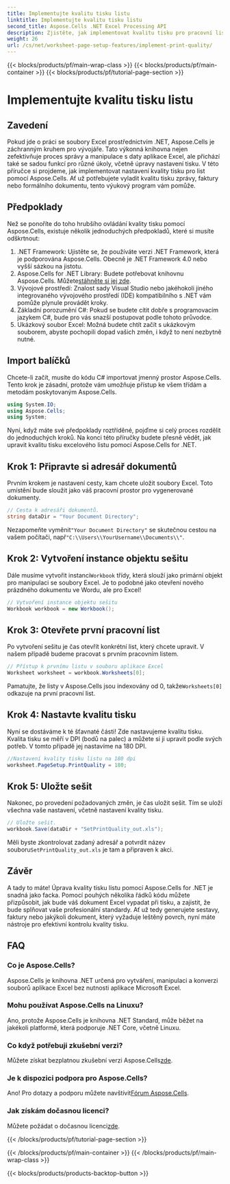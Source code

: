 ```yaml
---
title: Implementujte kvalitu tisku listu
linktitle: Implementujte kvalitu tisku listu
second_title: Aspose.Cells .NET Excel Processing API
description: Zjistěte, jak implementovat kvalitu tisku pro pracovní listy v Aspose.Cells pro .NET v této snadno srozumitelné příručce. Ideální pro efektivní správu dokumentů Excel.
weight: 26
url: /cs/net/worksheet-page-setup-features/implement-print-quality/
---
```


{{< blocks/products/pf/main-wrap-class >}}
{{< blocks/products/pf/main-container >}}
{{< blocks/products/pf/tutorial-page-section >}}

# Implementujte kvalitu tisku listu

## Zavedení
Pokud jde o práci se soubory Excel prostřednictvím .NET, Aspose.Cells je záchranným kruhem pro vývojáře. Tato výkonná knihovna nejen zefektivňuje proces správy a manipulace s daty aplikace Excel, ale přichází také se sadou funkcí pro různé úkoly, včetně úpravy nastavení tisku. V této příručce si projdeme, jak implementovat nastavení kvality tisku pro list pomocí Aspose.Cells. Ať už potřebujete vyladit kvalitu tisku zprávy, faktury nebo formálního dokumentu, tento výukový program vám pomůže.
## Předpoklady
Než se ponoříte do toho hrubšího ovládání kvality tisku pomocí Aspose.Cells, existuje několik jednoduchých předpokladů, které si musíte odškrtnout:
1. .NET Framework: Ujistěte se, že používáte verzi .NET Framework, která je podporována Aspose.Cells. Obecně je .NET Framework 4.0 nebo vyšší sázkou na jistotu.
2.  Aspose.Cells for .NET Library: Budete potřebovat knihovnu Aspose.Cells. Můžete[stáhněte si jej zde](https://releases.aspose.com/cells/net/).
3. Vývojové prostředí: Znalost sady Visual Studio nebo jakéhokoli jiného integrovaného vývojového prostředí (IDE) kompatibilního s .NET vám pomůže plynule provádět kroky.
4. Základní porozumění C#: Pokud se budete cítit dobře s programovacím jazykem C#, bude pro vás snazší postupovat podle tohoto průvodce.
5. Ukázkový soubor Excel: Možná budete chtít začít s ukázkovým souborem, abyste pochopili dopad vašich změn, i když to není nezbytně nutné.
## Import balíčků
Chcete-li začít, musíte do kódu C# importovat jmenný prostor Aspose.Cells. Tento krok je zásadní, protože vám umožňuje přístup ke všem třídám a metodám poskytovaným Aspose.Cells.
```csharp
using System.IO;
using Aspose.Cells;
using System;
```
Nyní, když máte své předpoklady roztříděné, pojďme si celý proces rozdělit do jednoduchých kroků. Na konci této příručky budete přesně vědět, jak upravit kvalitu tisku excelového listu pomocí Aspose.Cells for .NET.
## Krok 1: Připravte si adresář dokumentů
Prvním krokem je nastavení cesty, kam chcete uložit soubory Excel. Toto umístění bude sloužit jako váš pracovní prostor pro vygenerované dokumenty.
```csharp
// Cesta k adresáři dokumentů.
string dataDir = "Your Document Directory";
```
 Nezapomeňte vyměnit`"Your Document Directory"` se skutečnou cestou na vašem počítači, např`"C:\\Users\\YourUsername\\Documents\\"`.
## Krok 2: Vytvoření instance objektu sešitu
 Dále musíme vytvořit instanci`Workbook` třídy, která slouží jako primární objekt pro manipulaci se soubory Excel. Je to podobné jako otevření nového prázdného dokumentu ve Wordu, ale pro Excel!
```csharp
// Vytvoření instance objektu sešitu
Workbook workbook = new Workbook();
```
## Krok 3: Otevřete první pracovní list
Po vytvoření sešitu je čas otevřít konkrétní list, který chcete upravit. V našem případě budeme pracovat s prvním pracovním listem.
```csharp
// Přístup k prvnímu listu v souboru aplikace Excel
Worksheet worksheet = workbook.Worksheets[0];
```
 Pamatujte, že listy v Aspose.Cells jsou indexovány od 0, takže`Worksheets[0]` odkazuje na první pracovní list.
## Krok 4: Nastavte kvalitu tisku
Nyní se dostáváme k té šťavnaté části! Zde nastavujeme kvalitu tisku. Kvalita tisku se měří v DPI (bodů na palec) a můžete si ji upravit podle svých potřeb. V tomto případě jej nastavíme na 180 DPI.
```csharp
//Nastavení kvality tisku listu na 180 dpi
worksheet.PageSetup.PrintQuality = 180;
```
## Krok 5: Uložte sešit
Nakonec, po provedení požadovaných změn, je čas uložit sešit. Tím se uloží všechna vaše nastavení, včetně nastavení kvality tisku.
```csharp
// Uložte sešit.
workbook.Save(dataDir + "SetPrintQuality_out.xls");
```
 Měli byste zkontrolovat zadaný adresář a potvrdit název souboru`SetPrintQuality_out.xls` je tam a připraven k akci.
## Závěr
A tady to máte! Úprava kvality tisku listu pomocí Aspose.Cells for .NET je snadná jako facka. Pomocí pouhých několika řádků kódu můžete přizpůsobit, jak bude váš dokument Excel vypadat při tisku, a zajistit, že bude splňovat vaše profesionální standardy. Ať už tedy generujete sestavy, faktury nebo jakýkoli dokument, který vyžaduje leštěný povrch, nyní máte nástroje pro efektivní kontrolu kvality tisku.
## FAQ
### Co je Aspose.Cells?
Aspose.Cells je knihovna .NET určená pro vytváření, manipulaci a konverzi souborů aplikace Excel bez nutnosti aplikace Microsoft Excel.
### Mohu používat Aspose.Cells na Linuxu?
Ano, protože Aspose.Cells je knihovna .NET Standard, může běžet na jakékoli platformě, která podporuje .NET Core, včetně Linuxu.
### Co když potřebuji zkušební verzi?
 Můžete získat bezplatnou zkušební verzi Aspose.Cells[zde](https://releases.aspose.com/).
### Je k dispozici podpora pro Aspose.Cells?
 Ano! Pro dotazy a podporu můžete navštívit[Fórum Aspose.Cells](https://forum.aspose.com/c/cells/9).
### Jak získám dočasnou licenci?
 Můžete požádat o dočasnou licenci[zde](https://purchase.aspose.com/temporary-license/).

{{< /blocks/products/pf/tutorial-page-section >}}

{{< /blocks/products/pf/main-container >}}
{{< /blocks/products/pf/main-wrap-class >}}

{{< blocks/products/products-backtop-button >}}
